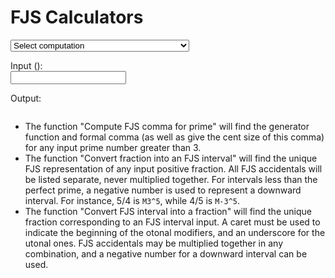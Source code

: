 ﻿# FJS Calculators

<select id="computations">
  <option value="">Select computation</option>
  <option value="comma">Compute FJS comma for prime</option>
  <option value="tofjs">Convert fraction into an FJS interval</option>
  <option value="fromfjs">Convert FJS interval into a fraction</option>
  <option value="setlambda">Set the radius of tolerance to a custom value</option>
</select>

Input (<span id="input-name"></span>):<br />
<input type="text" id="input">

Output: <br />
<pre><code id="output"></code></pre>

- The function "Compute FJS comma for prime" will find the generator function and formal comma (as well as give the cent size of this comma) for any input prime number greater than 3.
- The function "Convert fraction into an FJS interval" will find the unique FJS representation of any input positive fraction. All FJS accidentals will be listed separate, never multiplied together. For intervals less than the perfect prime, a negative number is used to represent a downward interval. For instance, 5/4 is `M3^5`, while 4/5 is `M-3^5`.
- The function "Convert FJS interval into a fraction" will find the unique fraction corresponding to an FJS interval input. A caret must be used to indicate the beginning of the otonal modifiers, and an underscore for the utonal ones. FJS accidentals may be multiplied together in any combination, and a negative number for a downward interval can be used.

<link rel="stylesheet" href="../assets/calcsheets.css">
<script src="../assets/fjs.js"></script>
<script src="../assets/calc.js"></script>

